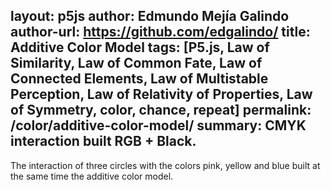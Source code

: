 layout: p5js
author: Edmundo Mejía Galindo
author-url: https://github.com/edgalindo/
title: Additive Color Model
tags: [P5.js, Law of Similarity, Law of Common Fate, Law of Connected Elements, Law of Multistable Perception, Law of Relativity of Properties, Law of Symmetry, color, chance, repeat]
permalink: /color/additive-color-model/
summary: CMYK interaction built RGB + Black.
---
The interaction of three circles with the colors pink, yellow and blue built at the same time the additive color model.
